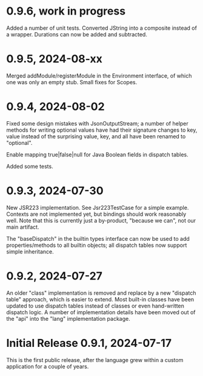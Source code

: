 # 0.9.6, work in progress

Added a number of unit tests.
Converted JString into a composite instead of a wrapper.
Durations can now be added and subtracted.


# 0.9.5, 2024-08-xx

Merged addModule/registerModule in the Environment interface, of which one was only an empty stub.
Small fixes for Scopes.


# 0.9.4, 2024-08-02

Fixed some design mistakes with JsonOutputStream; a number of helper methods for writing optional values have
had their signature changes to key, value instead of the surprising value, key, and all have been renamed to "optional".

Enable mapping true|false|null for Java Boolean fields in dispatch tables.

Added some tests.


# 0.9.3, 2024-07-30

New JSR223 implementation. See Jsr223TestCase for a simple example.
Contexts are not implemented yet, but bindings should work reasonably well.
Note that this is currently just a by-product, "because we can", not our main artifact.

The "baseDispatch" in the builtin types interface can now be used to add properties/methods to all builtin
objects; all dispatch tables now support simple inheritance.


# 0.9.2, 2024-07-27

An older "class" implementation  is removed and replace by a new "dispatch table" approach, which is easier to extend.
Most built-in classes have been updated to use dispatch tables instead of classes or even hand-written dispatch logic.
A number of implementation details have been moved out of the "api" into the "lang" implementation package.


# Initial Release 0.9.1, 2024-07-17

This is the first public release, after the language grew within a custom application for a couple of years.
